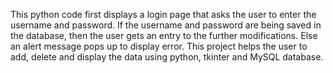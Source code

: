 This python code first displays a login page that asks the user to enter the username and password.
If the username and password are being saved in the database, then the user gets an entry to the further modifications.
Else an alert message pops up to display error.
This project helps the user to add, delete and display the data using python, tkinter and MySQL database.
